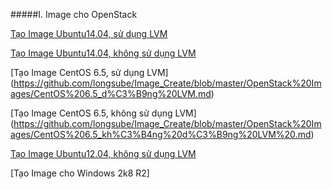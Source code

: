 ﻿#####I. Image cho OpenStack

[Tạo Image Ubuntu14.04, sử dụng LVM](https://github.com/longsube/Image_Create/blob/master/OpenStack%20Images/Ubuntu14.04_d%C3%B9ng%20LVM.md)

[Tạo Image Ubuntu14.04, không sử dụng LVM](https://github.com/longsube/Image_Create/blob/master/OpenStack%20Images/Ubuntu14.04_kh%C3%B4ng%20d%C3%B9ng%20LVM.md)

[Tạo Image CentOS 6.5, sử dụng LVM] (https://github.com/longsube/Image_Create/blob/master/OpenStack%20Images/CentOS%206.5_d%C3%B9ng%20LVM.md)

[Tạo Image CentOS 6.5, không sử dụng LVM] (https://github.com/longsube/Image_Create/blob/master/OpenStack%20Images/CentOS%206.5_kh%C3%B4ng%20d%C3%B9ng%20LVM%20.md)

[Tạo Image Ubuntu12.04, không sử dụng LVM](https://github.com/longsube/Image_Create/blob/master/OpenStack%20Images/Ubuntu12.04_kh%C3%B4ng%20d%C3%B9ng%20LVM.md)

[Tạo Image cho Windows 2k8 R2]



